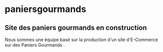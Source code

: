 # paniersgourmands

## Site des paniers gourmands en construction 

Nous sommes une équipe basé sur la production d'un site d'E-Commerce sur des Paniers Gourmands .
